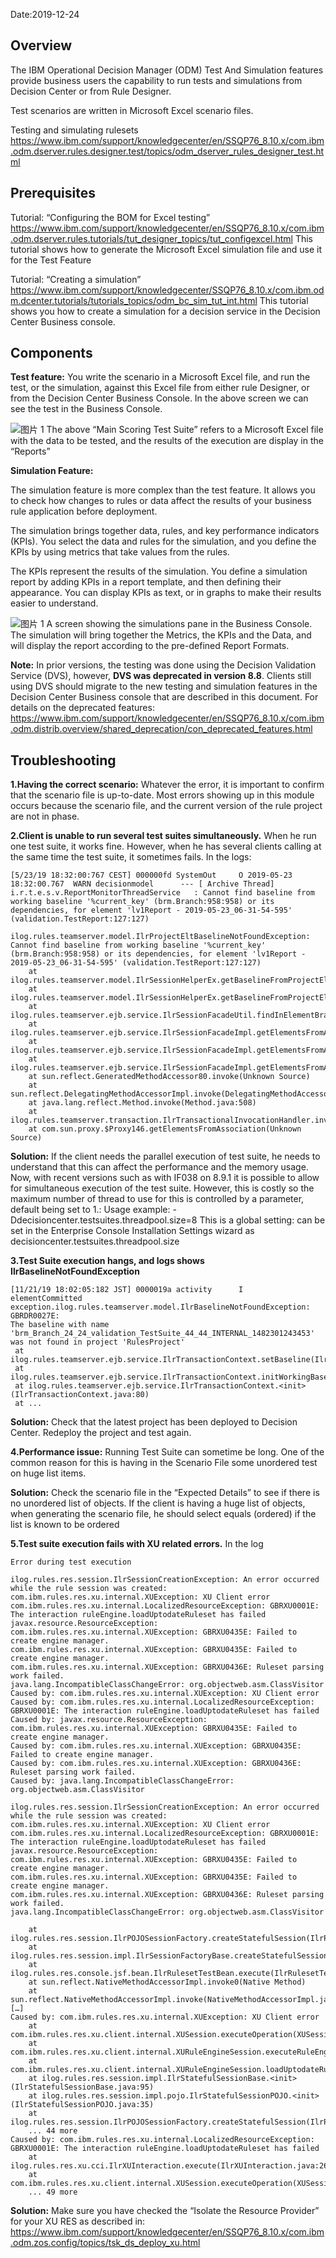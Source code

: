 Date:2019-12-24

## Overview

The IBM Operational Decision Manager (ODM) Test And Simulation features provide business users the capability to run tests and simulations from Decision Center or from Rule Designer.

Test scenarios are written in Microsoft Excel scenario files.

Testing and simulating rulesets
https://www.ibm.com/support/knowledgecenter/en/SSQP76_8.10.x/com.ibm.odm.dserver.rules.designer.test/topics/odm_dserver_rules_designer_test.html

## Prerequisites

Tutorial: “Configuring the BOM for Excel testing” https://www.ibm.com/support/knowledgecenter/en/SSQP76_8.10.x/com.ibm.odm.dserver.rules.tutorials/tut_designer_topics/tut_configexcel.html
This tutorial shows how to generate the Microsoft Excel simulation file and use it for the Test Feature

Tutorial: “Creating a simulation”
https://www.ibm.com/support/knowledgecenter/SSQP76_8.10.x/com.ibm.odm.dcenter.tutorials/tutorials_topics/odm_bc_sim_tut_int.html
This tutorial shows you how to create a simulation for a decision service in the Decision Center Business console.

## Components

**Test feature:**
You write the scenario in a Microsoft Excel file, and run the test, or the simulation, against this Excel file from either rule Designer, or from the Decision Center Business Console.
In the above screen we can see the test in the Business Console.

![图片 1](https://media.github.ibm.com/user/228551/files/9a860380-264e-11ea-8223-46c39f630310)
The above “Main Scoring Test Suite” refers to a Microsoft Excel file with the data to be tested, and the results of the execution are display in the “Reports”

**Simulation Feature:**

The simulation feature is more complex than the test feature. It allows you to check how changes to rules or data affect the results of your business rule application before deployment.

The simulation brings together data, rules, and key performance indicators (KPIs). You select the data and rules for the simulation, and you define the KPIs by using metrics that take values from the rules.

The KPIs represent the results of the simulation. You define a simulation report by adding KPIs in a report template, and then defining their appearance. You can display KPIs as text, or in graphs to make their results easier to understand.

![图片 1](https://media.github.ibm.com/user/228551/files/cd2ffc00-264e-11ea-8f3a-677ab5358598)
A screen showing the simulations pane in the Business Console.
The simulation will bring together the Metrics, the KPIs and the Data, and will display the report according to the pre-defined Report Formats.

**Note:**
In prior versions, the testing was done using the Decision Validation Service (DVS), however, **DVS was deprecated in version 8.8**.
Clients still using DVS should migrate to the new testing and simulation features in the Decision Center Business console that are described in this document.
For details on the deprecated features:
https://www.ibm.com/support/knowledgecenter/en/SSQP76_8.10.x/com.ibm.odm.distrib.overview/shared_deprecation/con_deprecated_features.html


## Troubleshooting

**1.Having the correct scenario:**
Whatever the error, it is important to confirm that the scenario file is up-to-date.
Most errors showing up in this module occurs because the scenario file, and the current version of the rule project are not in phase.

**2.Client is unable to run several test suites simultaneously.**
When he run one test suite, it works fine.
However, when he has several clients calling at the same time the test suite, it sometimes fails. 
In the logs:
```
[5/23/19 18:32:00:767 CEST] 000000fd SystemOut     O 2019-05-23 18:32:00.767  WARN decisionmodel      --- [ Archive Thread] i.r.t.e.s.v.ReportMonitorThreadService   : Cannot find baseline from working baseline '%current_key' (brm.Branch:958:958) or its dependencies, for element 'lv1Report - 2019-05-23_06-31-54-595' (validation.TestReport:127:127)

ilog.rules.teamserver.model.IlrProjectEltBaselineNotFoundException: Cannot find baseline from working baseline '%current_key' (brm.Branch:958:958) or its dependencies, for element 'lv1Report - 2019-05-23_06-31-54-595' (validation.TestReport:127:127)
    at ilog.rules.teamserver.model.IlrSessionHelperEx.getBaselineFromProjectEltDetails(IlrSessionHelperEx.java:2748)
    at ilog.rules.teamserver.model.IlrSessionHelperEx.getBaselineFromProjectEltHandle(IlrSessionHelperEx.java:2759)
    at ilog.rules.teamserver.ejb.service.IlrSessionFacadeUtil.findInElementBranch(IlrSessionFacadeUtil.java:201)
    at ilog.rules.teamserver.ejb.service.IlrSessionFacadeImpl.getElementsFromAggregation(IlrSessionFacadeImpl.java:4489)
    at ilog.rules.teamserver.ejb.service.IlrSessionFacadeImpl.getElementsFromAggregation(IlrSessionFacadeImpl.java:4467)
    at ilog.rules.teamserver.ejb.service.IlrSessionFacadeImpl.getElementsFromAssociation(IlrSessionFacadeImpl.java:2474)
    at sun.reflect.GeneratedMethodAccessor80.invoke(Unknown Source)
    at sun.reflect.DelegatingMethodAccessorImpl.invoke(DelegatingMethodAccessorImpl.java:55)
    at java.lang.reflect.Method.invoke(Method.java:508)
    at ilog.rules.teamserver.transaction.IlrTransactionalInvocationHandler.invoke(IlrTransactionalInvocationHandler.java:108)
    at com.sun.proxy.$Proxy146.getElementsFromAssociation(Unknown Source)
```

**Solution:**
If the client needs the parallel execution of test suite, he needs to understand that this can affect the performance and the memory usage. 
Now, with recent versions such as with IF038 on 8.9.1 it is possible to allow for simultaneous execution of the test suite. 
However, this is costly so the maximum number of thread to use for this is controlled by a parameter, default being set to 1.:
Usage example: -Ddecisioncenter.testsuites.threadpool.size=8 
This is a global setting: can be set in the Enterprise Console Installation Settings wizard as decisioncenter.testsuites.threadpool.size 

**3.Test Suite execution hangs, and logs shows IlrBaselineNotFoundException**
```
[11/21/19 18:02:05:182 JST] 0000019a activity      I   elementCommitted
exception.ilog.rules.teamserver.model.IlrBaselineNotFoundException: GBRDR0027E:
The baseline with name 'brm_Branch_24_24_validation_TestSuite_44_44_INTERNAL_1482301243453' was not found in project 'RulesProject'
 at ilog.rules.teamserver.ejb.service.IlrTransactionContext.setBaseline(IlrTransactionContext.java:162)
 at ilog.rules.teamserver.ejb.service.IlrTransactionContext.initWorkingBaseline(IlrTransactionContext.java:85)
 at ilog.rules.teamserver.ejb.service.IlrTransactionContext.<init>(IlrTransactionContext.java:80)
 at ...
```
**Solution:** 
Check that the latest project has been deployed to Decision Center.
Redeploy the project and test again.


**4.Performance issue:**
Running Test Suite can sometime be long.
One of the common reason for this is having in the Scenario File some unordered test on huge list items.

**Solution:**
Check the scenario file in the “Expected Details” to see if there is no unordered list of objects.
If the client is having a huge list of objects, when generating the scenario file, he should select equals (ordered) if the list is known to be ordered


**5.Test suite execution fails with XU related errors.**
In the log
```
Error during test execution
   
ilog.rules.res.session.IlrSessionCreationException: An error occurred while the rule session was created:
com.ibm.rules.res.xu.internal.XUException: XU Client error
com.ibm.rules.res.xu.internal.LocalizedResourceException: GBRXU0001E: The interaction ruleEngine.loadUptodateRuleset has failed
javax.resource.ResourceException: com.ibm.rules.res.xu.internal.XUException: GBRXU0435E: Failed to create engine manager.
com.ibm.rules.res.xu.internal.XUException: GBRXU0435E: Failed to create engine manager.
com.ibm.rules.res.xu.internal.XUException: GBRXU0436E: Ruleset parsing work failed.
java.lang.IncompatibleClassChangeError: org.objectweb.asm.ClassVisitor
Caused by: com.ibm.rules.res.xu.internal.XUException: XU Client error
Caused by: com.ibm.rules.res.xu.internal.LocalizedResourceException: GBRXU0001E: The interaction ruleEngine.loadUptodateRuleset has failed
Caused by: javax.resource.ResourceException: com.ibm.rules.res.xu.internal.XUException: GBRXU0435E: Failed to create engine manager.
Caused by: com.ibm.rules.res.xu.internal.XUException: GBRXU0435E: Failed to create engine manager.
Caused by: com.ibm.rules.res.xu.internal.XUException: GBRXU0436E: Ruleset parsing work failed.
Caused by: java.lang.IncompatibleClassChangeError: org.objectweb.asm.ClassVisitor

ilog.rules.res.session.IlrSessionCreationException: An error occurred while the rule session was created:
com.ibm.rules.res.xu.internal.XUException: XU Client error
com.ibm.rules.res.xu.internal.LocalizedResourceException: GBRXU0001E: The interaction ruleEngine.loadUptodateRuleset has failed
javax.resource.ResourceException: com.ibm.rules.res.xu.internal.XUException: GBRXU0435E: Failed to create engine manager.
com.ibm.rules.res.xu.internal.XUException: GBRXU0435E: Failed to create engine manager.
com.ibm.rules.res.xu.internal.XUException: GBRXU0436E: Ruleset parsing work failed.
java.lang.IncompatibleClassChangeError: org.objectweb.asm.ClassVisitor

    at ilog.rules.res.session.IlrPOJOSessionFactory.createStatefulSession(IlrPOJOSessionFactory.java:97)
    at ilog.rules.res.session.impl.IlrSessionFactoryBase.createStatefulSession(IlrSessionFactoryBase.java:158)
    at ilog.rules.res.console.jsf.bean.IlrRulesetTestBean.execute(IlrRulesetTestBean.java:142)
    at sun.reflect.NativeMethodAccessorImpl.invoke0(Native Method)
    at sun.reflect.NativeMethodAccessorImpl.invoke(NativeMethodAccessorImpl.java:60)
[…]
Caused by: com.ibm.rules.res.xu.internal.XUException: XU Client error
    at com.ibm.rules.res.xu.client.internal.XUSession.executeOperation(XUSession.java:170)
    at com.ibm.rules.res.xu.client.internal.XURuleEngineSession.executeRuleEngineOperation(XURuleEngineSession.java:60)
    at com.ibm.rules.res.xu.client.internal.XURuleEngineSession.loadUptodateRuleset(XURuleEngineSession.java:65)
    at ilog.rules.res.session.impl.IlrStatefulSessionBase.<init>(IlrStatefulSessionBase.java:95)
    at ilog.rules.res.session.impl.pojo.IlrStatefulSessionPOJO.<init>(IlrStatefulSessionPOJO.java:35)
    at ilog.rules.res.session.IlrPOJOSessionFactory.createStatefulSession(IlrPOJOSessionFactory.java:88)
    ... 44 more
Caused by: com.ibm.rules.res.xu.internal.LocalizedResourceException: GBRXU0001E: The interaction ruleEngine.loadUptodateRuleset has failed
    at ilog.rules.res.xu.cci.IlrXUInteraction.execute(IlrXUInteraction.java:268)
    at com.ibm.rules.res.xu.client.internal.XUSession.executeOperation(XUSession.java:156)
    ... 49 more
```

**Solution:**
Make sure you have checked the “Isolate the Resource Provider” for your XU RES as described in:
https://www.ibm.com/support/knowledgecenter/en/SSQP76_8.10.x/com.ibm.odm.zos.config/topics/tsk_ds_deploy_xu.html

